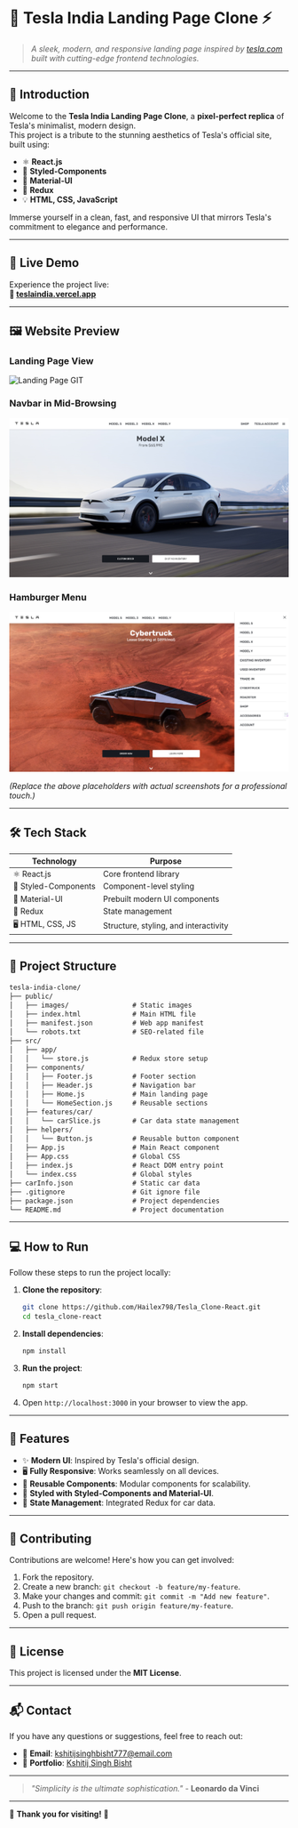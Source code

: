 # 🖤 **Tesla India Landing Page Clone** ⚡  

> *A sleek, modern, and responsive landing page inspired by [tesla.com](https://www.tesla.com) built with cutting-edge frontend technologies.*  

---

## 🌟 **Introduction**  

Welcome to the **Tesla India Landing Page Clone**, a **pixel-perfect replica** of Tesla's minimalist, modern design.  
This project is a tribute to the stunning aesthetics of Tesla's official site, built using:  

- ⚛️ **React.js**  
- 🎨 **Styled-Components**  
- 🧩 **Material-UI**  
- 🔄 **Redux**  
- 💡 **HTML, CSS, JavaScript**  

Immerse yourself in a clean, fast, and responsive UI that mirrors Tesla's commitment to elegance and performance.  

---

## 🚀 **Live Demo**  

Experience the project live:  
**🔗 [teslaindia.vercel.app](https://teslaindia.vercel.app)**  

---

## 🖼 **Website Preview**  

### **Landing Page View**  
![Landing Page GIT](https://i.imgur.com/pxHz156.gif)  

### **Navbar in Mid-Browsing**  
![Model X](./public/sample/modelx_navbar.png)  

### **Hamburger Menu**  
![Cybertruck + Hamburger Menu](./public/sample/cybertruck_hamburger.png) 


*(Replace the above placeholders with actual screenshots for a professional touch.)*  

---

## 🛠 **Tech Stack**  

| **Technology**        | **Purpose**                          |
|------------------------|--------------------------------------|
| ⚛️ React.js           | Core frontend library                |
| 🎨 Styled-Components  | Component-level styling              |
| 🧩 Material-UI        | Prebuilt modern UI components        |
| 🔄 Redux              | State management                     |
| 🖥 HTML, CSS, JS      | Structure, styling, and interactivity|

---

## 📂 **Project Structure**  

```plaintext
tesla-india-clone/
├── public/                 
│   ├── images/                # Static images
│   ├── index.html             # Main HTML file
│   ├── manifest.json          # Web app manifest
│   └── robots.txt             # SEO-related file
├── src/                      
│   ├── app/                   
│   │   └── store.js           # Redux store setup
│   ├── components/            
│   │   ├── Footer.js          # Footer section
│   │   ├── Header.js          # Navigation bar
│   │   ├── Home.js            # Main landing page
│   │   └── HomeSection.js     # Reusable sections
│   ├── features/car/         
│   │   └── carSlice.js        # Car data state management
│   ├── helpers/               
│   │   └── Button.js          # Reusable button component
│   ├── App.js                 # Main React component
│   ├── App.css                # Global CSS
│   ├── index.js               # React DOM entry point
│   └── index.css              # Global styles
├── carInfo.json               # Static car data
├── .gitignore                 # Git ignore file
├── package.json               # Project dependencies
└── README.md                  # Project documentation
```

---

## 💻 **How to Run**  

Follow these steps to run the project locally:  

1. **Clone the repository**:  
   ```bash
   git clone https://github.com/Hailex798/Tesla_Clone-React.git
   cd tesla_clone-react
   ```

2. **Install dependencies**:  
   ```bash
   npm install
   ```

3. **Run the project**:  
   ```bash
   npm start
   ```

4. Open `http://localhost:3000` in your browser to view the app.  

---

## 🧩 **Features**  

- ✨ **Modern UI**: Inspired by Tesla's official design.  
- 🖥 **Fully Responsive**: Works seamlessly on all devices.  
- 🧩 **Reusable Components**: Modular components for scalability.  
- 🎨 **Styled with Styled-Components and Material-UI**.  
- 🔄 **State Management**: Integrated Redux for car data.  

---

## 🤝 **Contributing**  

Contributions are welcome! Here's how you can get involved:  

1. Fork the repository.  
2. Create a new branch: `git checkout -b feature/my-feature`.  
3. Make your changes and commit: `git commit -m "Add new feature"`.  
4. Push to the branch: `git push origin feature/my-feature`.  
5. Open a pull request.  

---

## 📝 **License**  

This project is licensed under the **MIT License**.  

---

## 📬 **Contact**  

If you have any questions or suggestions, feel free to reach out:  

- 📧 **Email**: kshitijsinghbisht777@email.com  
- 🔗 **Portfolio**: [Kshitij Singh Bisht](https://kshitijsinghbisht.netlify.app)  

---

> *"Simplicity is the ultimate sophistication."* - **Leonardo da Vinci**  

---

🖤 **Thank you for visiting!** 🚀  